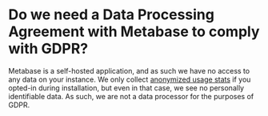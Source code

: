 # Do we need a Data Processing Agreement with Metabase to comply with GDPR?

Metabase is a self-hosted application, and as such we have no access to any data on your instance. We only collect [anonymized usage stats](../../information-collection.md) if you opted-in during installation, but even in that case, we see no personally identifiable data. As such, we are not a data processor for the purposes of GDPR.
